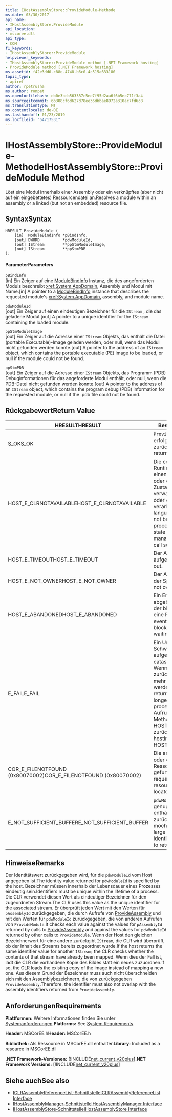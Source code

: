 ```yaml
---
title: IHostAssemblyStore::ProvideModule-Methode
ms.date: 03/30/2017
api_name:
- IHostAssemblyStore.ProvideModule
api_location:
- mscoree.dll
api_type:
- COM
f1_keywords:
- IHostAssemblyStore::ProvideModule
helpviewer_keywords:
- IHostAssemblyStore::ProvideModule method [.NET Framework hosting]
- ProvideModule method [.NET Framework hosting]
ms.assetid: f42e3dd0-c88e-4748-b6c0-4c515a633180
topic_type:
- apiref
author: rpetrusha
ms.author: ronpet
ms.openlocfilehash: eb0e3bcb563387c5ee7f95d2aa6f6b5ec771f3a4
ms.sourcegitcommit: 6b308cf6d627d78ee36dbbae8972a310ac7fd6c8
ms.translationtype: MT
ms.contentlocale: de-DE
ms.lasthandoff: 01/23/2019
ms.locfileid: "54717531"
---
```

# <a name="ihostassemblystoreprovidemodule-method"></a><span data-ttu-id="ced7d-102">IHostAssemblyStore::ProvideModule-Methode</span><span class="sxs-lookup"><span data-stu-id="ced7d-102">IHostAssemblyStore::ProvideModule Method</span></span>
<span data-ttu-id="ced7d-103">Löst eine Modul innerhalb einer Assembly oder ein verknüpftes (aber nicht auf ein eingebettetes) Ressourcendatei an.</span><span class="sxs-lookup"><span data-stu-id="ced7d-103">Resolves a module within an assembly or a linked (but not an embedded) resource file.</span></span>  
  
## <a name="syntax"></a><span data-ttu-id="ced7d-104">Syntax</span><span class="sxs-lookup"><span data-stu-id="ced7d-104">Syntax</span></span>  
  
```  
HRESULT ProvideModule (  
    [in]  ModuleBindInfo *pBindInfo,  
    [out] DWORD          *pdwModuleId,  
    [out] IStream        **ppStmModuleImage,  
    [out] IStream        **ppStmPDB  
);  
```  
  
#### <a name="parameters"></a><span data-ttu-id="ced7d-105">Parameter</span><span class="sxs-lookup"><span data-stu-id="ced7d-105">Parameters</span></span>  
 `pBindInfo`  
 <span data-ttu-id="ced7d-106">[in] Ein Zeiger auf eine [ModuleBindInfo](../../../../docs/framework/unmanaged-api/hosting/modulebindinfo-structure.md) Instanz, die des angeforderten Moduls beschreibt <xref:System.AppDomain>, Assembly und Modul mit Name.</span><span class="sxs-lookup"><span data-stu-id="ced7d-106">[in] A pointer to a [ModuleBindInfo](../../../../docs/framework/unmanaged-api/hosting/modulebindinfo-structure.md) instance that describes the requested module's <xref:System.AppDomain>, assembly, and module name.</span></span>  
  
 `pdwModuleId`  
 <span data-ttu-id="ced7d-107">[out] Ein Zeiger auf einen eindeutigen Bezeichner für die `IStream` , die das geladene Modul.</span><span class="sxs-lookup"><span data-stu-id="ced7d-107">[out] A pointer to a unique identifier for the `IStream` containing the loaded module.</span></span>  
  
 `ppStmModuleImage`  
 <span data-ttu-id="ced7d-108">[out] Ein Zeiger auf die Adresse einer `IStream` Objekts, das enthält die Datei (portable Executable)-Image geladen werden, oder null, wenn das Modul nicht gefunden werden konnte.</span><span class="sxs-lookup"><span data-stu-id="ced7d-108">[out] A pointer to the address of an `IStream` object, which contains the portable executable (PE) image to be loaded, or null if the module could not be found.</span></span>  
  
 `ppStmPDB`  
 <span data-ttu-id="ced7d-109">[out] Ein Zeiger auf die Adresse einer `IStream` Objekts, das Programm (PDB) Debuginformationen für das angeforderte Modul enthält, oder null, wenn die PDB-Datei nicht gefunden werden konnte.</span><span class="sxs-lookup"><span data-stu-id="ced7d-109">[out] A pointer to the address of an `IStream` object, which contains the program debug (PDB) information for the requested module, or null if the .pdb file could not be found.</span></span>  
  
## <a name="return-value"></a><span data-ttu-id="ced7d-110">Rückgabewert</span><span class="sxs-lookup"><span data-stu-id="ced7d-110">Return Value</span></span>  
  
|<span data-ttu-id="ced7d-111">HRESULT</span><span class="sxs-lookup"><span data-stu-id="ced7d-111">HRESULT</span></span>|<span data-ttu-id="ced7d-112">Beschreibung</span><span class="sxs-lookup"><span data-stu-id="ced7d-112">Description</span></span>|  
|-------------|-----------------|  
|<span data-ttu-id="ced7d-113">S_OK</span><span class="sxs-lookup"><span data-stu-id="ced7d-113">S_OK</span></span>|<span data-ttu-id="ced7d-114">`ProvideModule` wurde erfolgreich zurückgegeben.</span><span class="sxs-lookup"><span data-stu-id="ced7d-114">`ProvideModule` returned successfully.</span></span>|  
|<span data-ttu-id="ced7d-115">HOST_E_CLRNOTAVAILABLE</span><span class="sxs-lookup"><span data-stu-id="ced7d-115">HOST_E_CLRNOTAVAILABLE</span></span>|<span data-ttu-id="ced7d-116">Die common Language Runtime (CLR) wurde nicht in einen Prozess geladen wurde, oder die CLR ist in einem Zustand, in dem nicht verwalteten Code ausführen oder den Aufruf erfolgreich zu verarbeiten.</span><span class="sxs-lookup"><span data-stu-id="ced7d-116">The common language runtime (CLR) has not been loaded into a process, or the CLR is in a state in which it cannot run managed code or process the call successfully.</span></span>|  
|<span data-ttu-id="ced7d-117">HOST_E_TIMEOUT</span><span class="sxs-lookup"><span data-stu-id="ced7d-117">HOST_E_TIMEOUT</span></span>|<span data-ttu-id="ced7d-118">Der Aufruf ist ein Timeout aufgetreten.</span><span class="sxs-lookup"><span data-stu-id="ced7d-118">The call timed out.</span></span>|  
|<span data-ttu-id="ced7d-119">HOST_E_NOT_OWNER</span><span class="sxs-lookup"><span data-stu-id="ced7d-119">HOST_E_NOT_OWNER</span></span>|<span data-ttu-id="ced7d-120">Der Aufrufer ist nicht Besitzer der Sperre.</span><span class="sxs-lookup"><span data-stu-id="ced7d-120">The caller does not own the lock.</span></span>|  
|<span data-ttu-id="ced7d-121">HOST_E_ABANDONED</span><span class="sxs-lookup"><span data-stu-id="ced7d-121">HOST_E_ABANDONED</span></span>|<span data-ttu-id="ced7d-122">Ein Ereignis wurde abgebrochen, während sich der blockierte Thread oder eine Fiber darauf gewartet.</span><span class="sxs-lookup"><span data-stu-id="ced7d-122">An event was canceled while a blocked thread or fiber was waiting on it.</span></span>|  
|<span data-ttu-id="ced7d-123">E_FAIL</span><span class="sxs-lookup"><span data-stu-id="ced7d-123">E_FAIL</span></span>|<span data-ttu-id="ced7d-124">Ein Unbekannter Schwerwiegender Fehler ist aufgetreten.</span><span class="sxs-lookup"><span data-stu-id="ced7d-124">An unknown catastrophic failure occurred.</span></span> <span data-ttu-id="ced7d-125">Wenn eine Methode E_FAIL zurückgibt, ist die CLR nicht mehr im Prozess verwendet werden.</span><span class="sxs-lookup"><span data-stu-id="ced7d-125">When a method returns E_FAIL, the CLR is no longer usable within the process.</span></span> <span data-ttu-id="ced7d-126">Nachfolgende Aufrufe zum Hosten der Methoden HOST_E_CLRNOTAVAILABLE zurück.</span><span class="sxs-lookup"><span data-stu-id="ced7d-126">Subsequent calls to hosting methods return HOST_E_CLRNOTAVAILABLE.</span></span>|  
|<span data-ttu-id="ced7d-127">COR_E_FILENOTFOUND (0x80070002)</span><span class="sxs-lookup"><span data-stu-id="ced7d-127">COR_E_FILENOTFOUND (0x80070002)</span></span>|<span data-ttu-id="ced7d-128">Die angeforderte Assembly oder eine verknüpfte Ressource konnte nicht gefunden werden.</span><span class="sxs-lookup"><span data-stu-id="ced7d-128">The requested assembly or linked resource could not be located.</span></span>|  
|<span data-ttu-id="ced7d-129">E_NOT_SUFFICIENT_BUFFER</span><span class="sxs-lookup"><span data-stu-id="ced7d-129">E_NOT_SUFFICIENT_BUFFER</span></span>|<span data-ttu-id="ced7d-130">`pdwModuleId` ist nicht groß genug ist, den Bezeichner enthält, den der Host zurückgeben möchte.</span><span class="sxs-lookup"><span data-stu-id="ced7d-130">`pdwModuleId` is not large enough to contain the identifier that the host wants to return.</span></span>|  
  
## <a name="remarks"></a><span data-ttu-id="ced7d-131">Hinweise</span><span class="sxs-lookup"><span data-stu-id="ced7d-131">Remarks</span></span>  
 <span data-ttu-id="ced7d-132">Der Identitätswert zurückgegeben wird, für die `pdwModuleId` vom Host angegeben ist.</span><span class="sxs-lookup"><span data-stu-id="ced7d-132">The identity value returned for `pdwModuleId` is specified by the host.</span></span> <span data-ttu-id="ced7d-133">Bezeichner müssen innerhalb der Lebensdauer eines Prozesses eindeutig sein.</span><span class="sxs-lookup"><span data-stu-id="ced7d-133">Identifiers must be unique within the lifetime of a process.</span></span> <span data-ttu-id="ced7d-134">Die CLR verwendet diesen Wert als eindeutiger Bezeichner für den zugeordneten Stream.</span><span class="sxs-lookup"><span data-stu-id="ced7d-134">The CLR uses this value as the unique identifier for the associated stream.</span></span> <span data-ttu-id="ced7d-135">Er überprüft jeden Wert mit den Werten für `pAssemblyId` zurückgegeben, die durch Aufrufe von [ProvideAssembly](../../../../docs/framework/unmanaged-api/hosting/ihostassemblystore-provideassembly-method.md) und mit den Werten für `pdwModuleId` zurückgegeben, die von anderen Aufrufen von `ProvideModule`.</span><span class="sxs-lookup"><span data-stu-id="ced7d-135">It checks each value against the values for `pAssemblyId` returned by calls to [ProvideAssembly](../../../../docs/framework/unmanaged-api/hosting/ihostassemblystore-provideassembly-method.md) and against the values for `pdwModuleId` returned by other calls to `ProvideModule`.</span></span> <span data-ttu-id="ced7d-136">Wenn der Host den gleichen Bezeichnerwert für eine andere zurückgibt `IStream`, die CLR wird überprüft, ob der Inhalt des Streams bereits zugeordnet wurde.</span><span class="sxs-lookup"><span data-stu-id="ced7d-136">If the host returns the same identifier value for another `IStream`, the CLR checks whether the contents of that stream have already been mapped.</span></span> <span data-ttu-id="ced7d-137">Wenn dies der Fall ist, lädt die CLR die vorhandene Kopie des Bildes statt ein neues zuzuordnen.</span><span class="sxs-lookup"><span data-stu-id="ced7d-137">If so, the CLR loads the existing copy of the image instead of mapping a new one.</span></span> <span data-ttu-id="ced7d-138">Aus diesem Grund der Bezeichner muss auch nicht überschneiden sich mit den Assemblybezeichnern, die von zurückgegeben `ProvideAssembly`.</span><span class="sxs-lookup"><span data-stu-id="ced7d-138">Therefore, the identifier must also not overlap with the assembly identifiers returned from `ProvideAssembly`.</span></span>  
  
## <a name="requirements"></a><span data-ttu-id="ced7d-139">Anforderungen</span><span class="sxs-lookup"><span data-stu-id="ced7d-139">Requirements</span></span>  
 <span data-ttu-id="ced7d-140">**Plattformen:** Weitere Informationen finden Sie unter [Systemanforderungen](../../../../docs/framework/get-started/system-requirements.md).</span><span class="sxs-lookup"><span data-stu-id="ced7d-140">**Platforms:** See [System Requirements](../../../../docs/framework/get-started/system-requirements.md).</span></span>  
  
 <span data-ttu-id="ced7d-141">**Header:** MSCorEE.h</span><span class="sxs-lookup"><span data-stu-id="ced7d-141">**Header:** MSCorEE.h</span></span>  
  
 <span data-ttu-id="ced7d-142">**Bibliothek:** Als Ressource in MSCorEE.dll enthalten</span><span class="sxs-lookup"><span data-stu-id="ced7d-142">**Library:** Included as a resource in MSCorEE.dll</span></span>  
  
 <span data-ttu-id="ced7d-143">**.NET Framework-Versionen:** [!INCLUDE[net_current_v20plus](../../../../includes/net-current-v20plus-md.md)]</span><span class="sxs-lookup"><span data-stu-id="ced7d-143">**.NET Framework Versions:** [!INCLUDE[net_current_v20plus](../../../../includes/net-current-v20plus-md.md)]</span></span>  
  
## <a name="see-also"></a><span data-ttu-id="ced7d-144">Siehe auch</span><span class="sxs-lookup"><span data-stu-id="ced7d-144">See also</span></span>
- [<span data-ttu-id="ced7d-145">ICLRAssemblyReferenceList-Schnittstelle</span><span class="sxs-lookup"><span data-stu-id="ced7d-145">ICLRAssemblyReferenceList Interface</span></span>](../../../../docs/framework/unmanaged-api/hosting/iclrassemblyreferencelist-interface.md)
- [<span data-ttu-id="ced7d-146">IHostAssemblyManager-Schnittstelle</span><span class="sxs-lookup"><span data-stu-id="ced7d-146">IHostAssemblyManager Interface</span></span>](../../../../docs/framework/unmanaged-api/hosting/ihostassemblymanager-interface.md)
- [<span data-ttu-id="ced7d-147">IHostAssemblyStore-Schnittstelle</span><span class="sxs-lookup"><span data-stu-id="ced7d-147">IHostAssemblyStore Interface</span></span>](../../../../docs/framework/unmanaged-api/hosting/ihostassemblystore-interface.md)
